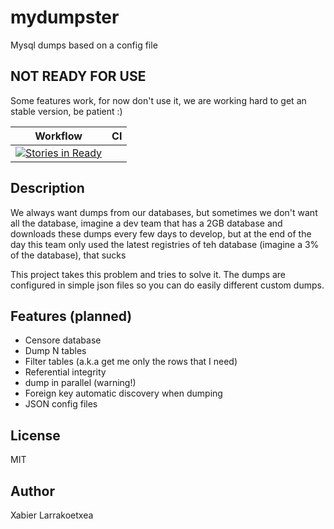 mydumpster
==========

Mysql dumps based on a config file

NOT READY FOR USE
-----------------
Some features work, for now don't use it, we are working hard to get an
stable version, be patient :)

|Workflow | CI | 
|---------|----|
| [![Stories in Ready](https://badge.waffle.io/slok/mydumpster.png?label=ready)](http://waffle.io/slok/mydumpster) | |

Description
-----------

We always want dumps from our databases, but sometimes we don't want all the database,
imagine a dev team that has a 2GB database and downloads these dumps every few days
to develop, but at the end of the day this team only used the latest registries 
of teh database (imagine a 3% of the database), that sucks

This project takes this problem and tries to solve it. The dumps are configured
in simple json files so you can do easily different custom dumps.

Features (planned)
------------------

* Censore database
* Dump N tables
* Filter tables (a.k.a get me only the rows that I need)
* Referential integrity
* dump in parallel (warning!)
* Foreign key automatic discovery when dumping
* JSON config files

License
-------
MIT

Author
------
Xabier Larrakoetxea


